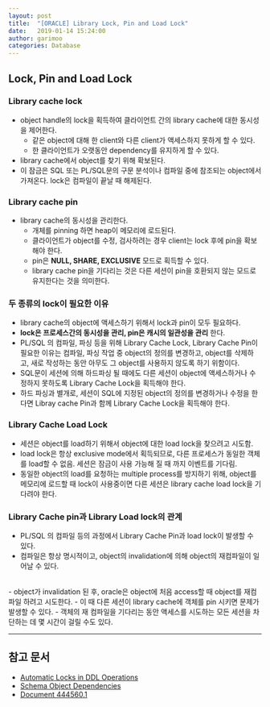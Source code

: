 ```yaml
---
layout: post
title:  "[ORACLE] Library Lock, Pin and Load Lock"
date:   2019-01-14 15:24:00
author: garimoo
categories: Database
---
```


## Lock, Pin and Load Lock
### Library cache lock
- object handle의 lock을 획득하여 클라이언트 간의 library cache에 대한 동시성을 제어한다.
    - 같은 object에 대해 한 client와 다른 client가 액세스하지 못하게 할 수 있다.
    - 한 클라이언트가 오랫동안 dependency를 유지하게 할 수 있다.
- library cache에서 object를 찾기 위해 확보된다.
- 이 잠금은 SQL 또는 PL/SQL문의 구문 분석이나 컴파일 중에 참조되는 object에서 가져온다. lock은 컴파일이 끝날 때 해제된다.

### Library cache pin
- library cache의 동시성을 관리한다.
    - 개체를 pinning 하면 heap이 메모리에 로드된다.
    - 클라이언트가 object를 수정, 검사하려는 경우 client는 lock 후에 pin을 확보해야 한다.
    - pin은 **NULL, SHARE, EXCLUSIVE** 모드로 획득할 수 있다.
    - library cache pin을 기다리는 것은 다른 세션이 pin을 호환되지 않는 모드로 유지한다는 것을 의미한다.

### 두 종류의 lock이 필요한 이유
- library cache의 object에 액세스하기 위해서 lock과 pin이 모두 필요하다.
- **lock은 프로세스간의 동시성을 관리, pin은 캐시의 일관성을 관리** 한다.
- PL/SQL 의 컴파일, 파싱 등을 위해 Library Cache Lock, Library Cache Pin이 필요한 이유는 컴파일, 파싱 작업 중 object의 정의를 변경하고, object를 삭제하고, 새로 작성하는 동안 아무도 그 object를 사용하지 않도록 하기 위함이다.
- SQL문이 세션에 의해 하드파싱 될 때에도 다른 세션이 object에 액세스하거나 수정하지 못하도록 Library Cache Lock을 획득해야 한다.
- 하드 파싱과 별개로, 세션이 SQL에 지정된 object의 정의를 변경하거나 수정을 한다면 Libray cache Pin과 함께 Library Cache Lock을 획득해야 한다.

### Library Cache Load Lock
- 세션은 object를 load하기 위해서 object에 대한 load lock을 찾으려고 시도함.
- load lock은 항상 exclusive mode에서 획득되므로, 다른 프로세스가 동일한 객체를 load할 수 없음. 세션은 잠금이 사용 가능해 질 때 까지 이벤트를 기다림.
- 동일한 object의 load를 요청하는 multiple process를 방지하기 위해, object를 메모리에 로드할 때 lock이 사용중이면 다른 세션은 library cache load lock을 기다려야 한다.

### Library Cache pin과 Library Load lock의 관계
- PL/SQL 의 컴파일 등의 과정에서 Library Cache Pin과 load lock이 발생할 수 있다.
- 컴파일은 항상 명시적이고, object의 invalidation에 의해 object의 재컴파일이 일어날 수 있다.
<br/>
- object가 invalidation 된 후, oracle은 object에 처음 access할 때 object를 재컴파일 하려고 시도한다.
- 이 때 다른 세션이 library cache에 객체를 pin 시키면 문제가 발생할 수 있다.
- 객체의 재 컴파일을 기다리는 동안 액세스를 시도하는 모든 세션을 차단하는 데 몇 시간이 걸릴 수도 있다.

---------------

## 참고 문서
- [Automatic Locks in DDL Operations](https://docs.oracle.com/cd/E11882_01/server.112/e41084/ap_locks002.htm#SQLRF55509)
- [Schema Object Dependencies](https://docs.oracle.com/cd/B28359_01/server.111/b28318/dependencies.htm#BEGIN)
- [Document 444560.1](https://support.oracle.com/epmos/faces/DocumentDisplay?_afrLoop=396224682066885&parent=SrDetailText&sourceId=3-18443773491&id=444560.1&_afrWindowMode=0&_adf.ctrl-state=1bcu4fowxv_195)
